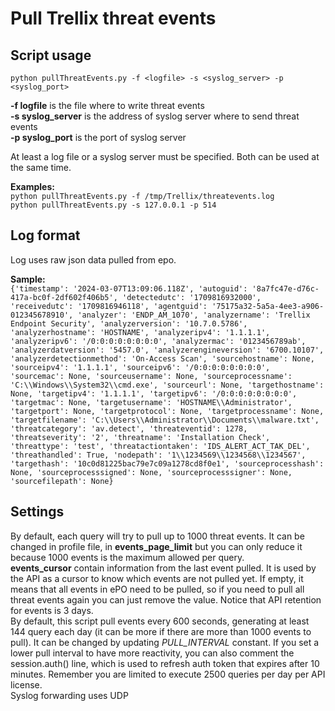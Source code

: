 # Pull Trellix threat events

## Script usage

```python pullThreatEvents.py -f <logfile> -s <syslog_server> -p <syslog_port>```

**-f logfile** is the file where to write threat events  
**-s syslog_server** is the address of syslog server where to send threat events  
**-p syslog_port** is the port of syslog server  

At least a log file or a syslog server must be specified. Both can be used at the same time.

**Examples:**  
```python pullThreatEvents.py -f /tmp/Trellix/threatevents.log```  
```python pullThreatEvents.py -s 127.0.0.1 -p 514```

## Log format

Log uses raw json data pulled from epo.  

**Sample:**  
```{'timestamp': '2024-03-07T13:09:06.118Z', 'autoguid': '8a7fc47e-d76c-417a-bc0f-2df602f406b5', 'detectedutc': '1709816932000', 'receivedutc': '1709816946118', 'agentguid': '75175a32-5a5a-4ee3-a906-012345678910', 'analyzer': 'ENDP_AM_1070', 'analyzername': 'Trellix Endpoint Security', 'analyzerversion': '10.7.0.5786', 'analyzerhostname': 'HOSTNAME', 'analyzeripv4': '1.1.1.1', 'analyzeripv6': '/0:0:0:0:0:0:0:0', 'analyzermac': '0123456789ab', 'analyzerdatversion': '5457.0', 'analyzerengineversion': '6700.10107', 'analyzerdetectionmethod': 'On-Access Scan', 'sourcehostname': None, 'sourceipv4': '1.1.1.1', 'sourceipv6': '/0:0:0:0:0:0:0:0', 'sourcemac': None, 'sourceusername': None, 'sourceprocessname': 'C:\\Windows\\System32\\cmd.exe', 'sourceurl': None, 'targethostname': None, 'targetipv4': '1.1.1.1', 'targetipv6': '/0:0:0:0:0:0:0:0', 'targetmac': None, 'targetusername': 'HOSTNAME\\Administrator', 'targetport': None, 'targetprotocol': None, 'targetprocessname': None, 'targetfilename': 'C:\\Users\\Administrator\\Documents\\malware.txt', 'threatcategory': 'av.detect', 'threateventid': 1278, 'threatseverity': '2', 'threatname': 'Installation Check', 'threattype': 'test', 'threatactiontaken': 'IDS_ALERT_ACT_TAK_DEL', 'threathandled': True, 'nodepath': '1\\1234569\\1234568\\1234567', 'targethash': '10c0d81225bac79e7c09a1278cd8f0e1', 'sourceprocesshash': None, 'sourceprocesssigned': None, 'sourceprocesssigner': None, 'sourcefilepath': None}```

## Settings

By default, each query will try to pull up to 1000 threat events. It can be changed in profile file, in **events_page_limit** but you can only reduce it because 1000 events is the maximum allowed per query.  
**events_cursor** contain information from the last event pulled. It is used by the API as a cursor to know which events are not pulled yet. If empty, it means that all events in ePO need to be pulled, so if you need to pull all threat events again you can just remove the value. Notice that API retention for events is 3 days.  
By default, this script pull events every 600 seconds, generating at least 144 query each day (it can be more if there are more than 1000 events to pull). It can be changed by updating *PULL_INTERVAL* constant. If you set a lower pull interval to have more reactivity, you can also comment the session.auth() line, which is used to refresh auth token that expires after 10 minutes. Remember you are limited to execute 2500 queries per day per API license.  
Syslog forwarding uses UDP
